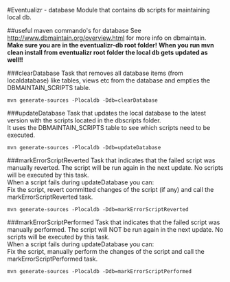 #Eventualizr - database
Module that contains db scripts for maintaining local db.

##useful maven commando's for database
See <http://www.dbmaintain.org/overview.html> for more info on dbmaintain.  
__Make sure you are in the eventualizr-db root folder!__
__When you run mvn clean install from eventualizr root folder the local db gets updated as well!!__

###clearDatabase
Task that removes all database items (from localdatabase) like tables, views etc from the database and empties the DBMAINTAIN_SCRIPTS table.

    mvn generate-sources -Plocaldb -Ddb=clearDatabase

###updateDatabase
Task that updates the local database to the latest version with the scripts located in the dbscripts folder.  
It uses the DBMAINTAIN_SCRIPTS table to see which scripts need to be executed.

    mvn generate-sources -Plocaldb -Ddb=updateDatabase

###markErrorScriptReverted
Task that indicates that the failed script was manually reverted. The script will be run again in the next update. No scripts will be executed by this task.  
When a script fails during updateDatabase you can:  
Fix the script, revert committed changes of the script (if any) and call the markErrorScriptReverted task.

    mvn generate-sources -Plocaldb -Ddb=markErrorScriptReverted

###markErrorScriptPerformed
Task that indicates that the failed script was manually performed. The script will NOT be run again in the next update. No scripts will be executed by this task.  
When a script fails during updateDatabase you can:  
Fix the script, manually perform the changes of the script and call the markErrorScriptPerformed task.

    mvn generate-sources -Plocaldb -Ddb=markErrorScriptPerformed
    

